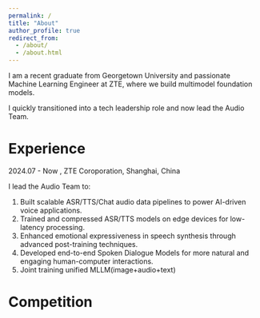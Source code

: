 ```yaml
---
permalink: /
title: "About"
author_profile: true
redirect_from: 
  - /about/
  - /about.html
---
```


I am a recent graduate from Georgetown University and passionate Machine Learning Engineer at ZTE, where we build multimodel foundation models.

I quickly transitioned into a tech leadership role and now lead the Audio Team.

Experience
======
2024.07 - Now , ZTE Coroporation, Shanghai, China

I lead the Audio Team to:
1. Built scalable ASR/TTS/Chat audio data pipelines to power AI-driven voice applications.
2. Trained and compressed ASR/TTS models on edge devices for low-latency processing.
3. Enhanced emotional expressiveness in speech synthesis through advanced post-training techniques.
4. Developed end-to-end Spoken Dialogue Models for more natural and engaging human-computer interactions.
5. Joint training unified MLLM(image+audio+text)

Competition
======

